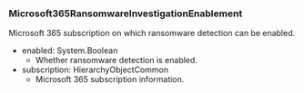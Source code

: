 ### Microsoft365RansomwareInvestigationEnablement
Microsoft 365 subscription on which ransomware detection can be enabled.

- enabled: System.Boolean
  - Whether ransomware detection is enabled.
- subscription: HierarchyObjectCommon
  - Microsoft 365 subscription information.
